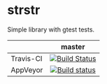 strstr
======

Simple library with gtest tests.

|           |   master   |
|:----------|:----------:|
| Travis-CI | [![Build Status](https://travis-ci.org/Argentumbolo/my_strstr.svg?branch=master)](https://travis-ci.org/Argentumbolo/my_strstr)
| AppVeyor | [![Build status](https://ci.appveyor.com/api/projects/status/my3akv6356a80hnv/branch/master?svg=true)](https://ci.appveyor.com/project/Argentumbolo/my-strstr/branch/master)
